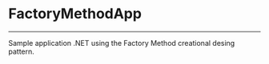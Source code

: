 # FactoryMethodApp
*****
Sample application .NET using the Factory Method creational desing pattern.